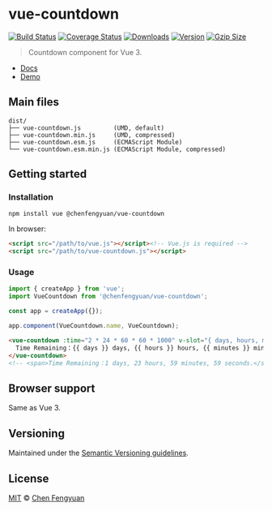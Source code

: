 # vue-countdown

[![Build Status](https://img.shields.io/github/workflow/status/fengyuanchen/vue-countdown/ci/main.svg)](https://github.com/fengyuanchen/vue-countdown/actions) [![Coverage Status](https://img.shields.io/codecov/c/github/fengyuanchen/vue-countdown.svg)](https://codecov.io/gh/fengyuanchen/vue-countdown) [![Downloads](https://img.shields.io/npm/dm/@chenfengyuan/vue-countdown.svg)](https://www.npmjs.com/package/@chenfengyuan/vue-countdown) [![Version](https://img.shields.io/npm/v/@chenfengyuan/vue-countdown.svg)](https://www.npmjs.com/package/@chenfengyuan/vue-countdown) [![Gzip Size](https://img.shields.io/bundlephobia/minzip/@chenfengyuan/vue-countdown.svg)](https://unpkg.com/@chenfengyuan/vue-countdown/dist/vue-countdown.js)

> Countdown component for Vue 3.

- [Docs](src/README.md)
- [Demo](https://fengyuanchen.github.io/vue-countdown)

## Main files

```text
dist/
├── vue-countdown.js         (UMD, default)
├── vue-countdown.min.js     (UMD, compressed)
├── vue-countdown.esm.js     (ECMAScript Module)
└── vue-countdown.esm.min.js (ECMAScript Module, compressed)
```

## Getting started

### Installation

```shell
npm install vue @chenfengyuan/vue-countdown
```

In browser:

```html
<script src="/path/to/vue.js"></script><!-- Vue.js is required -->
<script src="/path/to/vue-countdown.js"></script>
```

### Usage

```js
import { createApp } from 'vue';
import VueCountdown from '@chenfengyuan/vue-countdown';

const app = createApp({});

app.component(VueCountdown.name, VueCountdown);
```

```html
<vue-countdown :time="2 * 24 * 60 * 60 * 1000" v-slot="{ days, hours, minutes, seconds }">
  Time Remaining：{{ days }} days, {{ hours }} hours, {{ minutes }} minutes, {{ seconds }} seconds.
</vue-countdown>
<!-- <span>Time Remaining：1 days, 23 hours, 59 minutes, 59 seconds.</span> -->
```

## Browser support

Same as Vue 3.

## Versioning

Maintained under the [Semantic Versioning guidelines](https://semver.org/).

## License

[MIT](https://opensource.org/licenses/MIT) © [Chen Fengyuan](https://chenfengyuan.com/)
